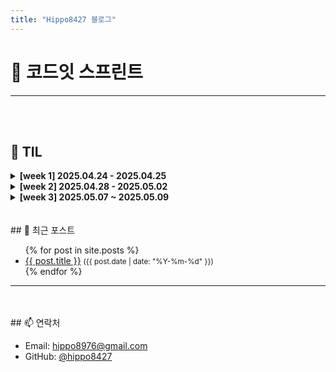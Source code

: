 ```yaml
---
title: "Hippo8427 블로그"
---
```


# 📌 코드잇 스프린트 

---

<br>
<br>

## 📅 TIL

<details>
<summary><strong>[week 1] 2025.04.24 - 2025.04.25</strong></summary>

- [2025.04.24(목)](/posts/2025-04-24-title) <br>
- [2025.04.25(금)](/til/2025-04-25)
- 

</details>

<details>
<summary><strong>[week 2] 2025.04.28 - 2025.05.02</strong></summary>

- [2025.04.28(월)](/til/2025-04-28)
- [2025.04.29(화)](/til/2025-04-29)
- [2025.04.30(수)](/til/2025-04-30)
- [2025.04.30(수) - 스프린트 미션 1](/til/2025-04-30-mission1)
- [2025.05.02(금)](/til/2025-05-02)

</details>

<details>
<summary><strong>[week 3] 2025.05.07 ~ 2025.05.09</strong></summary>

- [2025.05.07(수)](/til/2025-05-07)
- [2025.05.08(목)](/til/2025-05-08)
- [2025.05.09(금)](/til/2025-05-09)
- [평가 1](/til/2025-05-09-eval1)

</details>

<br>
<br>
## 📝 최근 포스트

<ul>
  {% for post in site.posts %}
    <li>
      <a href="{{ post.url }}">{{ post.title }}</a>
      <small>({{ post.date | date: "%Y-%m-%d" }})</small>
    </li>
  {% endfor %}
</ul>

---
<br>
<br>
## 📫 연락처


- Email: hippo8976@gmail.com
- GitHub: [@hippo8427](https://github.com/hippo8427)
